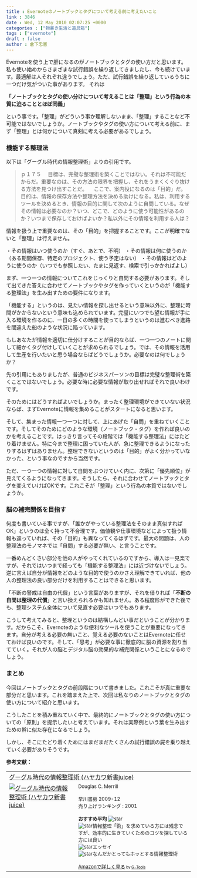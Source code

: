 ```yaml
---
title : Evernoteのノートブックとタグについて考える前に考えたいこと
link : 3846
date : Wed, 12 May 2010 02:07:25 +0000
categories : ["物書き生活と道具箱"]
tags : ["evernote"]
draft : false
author : 倉下忠憲
---
```


Evernoteを使う上で肝になるのがノートブックとタグの使い方だと思います。私も使い始めからさまざまな試行錯誤を繰り返してきましたし、今も続けています。最適解は人それぞれ違うでしょう。ただ、試行錯誤を繰り返しているうちに一つだけ気がついた事があります。
それは

<strong>「ノートブックとタグの使い分けについて考えることは「整理」という行為の本質に迫ることとほぼ同義」</strong>

という事です。「整理」がどういう事か理解しないまま、「整理」することなど不可能ではないでしょうか。ノートブックやタグの使い方について考える前に、まず「整理」とは何かについて真剣に考える必要があるでしょう。

<h3>機能する整理法</h3>
以下は「グーグル時代の情報整理術」よりの引用です。
<blockquote>
ｐ１７５
　目標は、完璧な整理術を築くことではない。それは不可能だからだ。重要なのは、その方法の限界を把握し、それをうまくくぐり抜ける方法を見つけ出すことだ。
　ここで、案内役になるのは「目的」だ。目的は、情報の保存方法や整理方法を決める助けになる。私は、利用するツールを決めるとき、情報の目的に関して次のように自問している。なぜその情報は必要なのか？いつ、どこで、どのように使う可能性があるのか？いつまで保存しておけばよいか？私以外にその情報を利用する人は？
</blockquote>

情報を扱う上で重要なのは、その「目的」を把握することです。ここが明確でないと「整理」は行えません。

・その情報はいつ使うのか（すぐ、あとで、不明）
・その情報は何に使うのか（ある期間保存、特定のプロジェクト、使う予定はない）
・その情報はどのように使うのか（いつでも参照したい、たまに見返す、検索で引っかかればよし）

まず、一つ一つの情報についてこれをじっくりと自問する必要があります。そして出てきた答えに合わせてノートブックやタグを作っていくというのが「機能する整理法」を生み出すための要件になります。

「機能する」というのは、見たい情報を探し出せるという意味以外に、整理に時間がかからないという意味も込められています。完璧にいつでも望む情報が手に入る環境を作るのに、一日の多くの時間を使ってしまうというのは進むべき進路を間違えた船のような状況に陥っています。

もしあなたが情報を適切に仕分けすることが目的ならば、一つ一つのノートに関して細かくタグ付けしていくことが求められるでしょう。では、その情報を活用して生産を行いたいと思う場合ならばどうでしょうか。必要なのは何でしょうか？

先の引用にもありましたが、普通のビジネスパーソンの目標は完璧な整理術を築くことではないでしょう。必要な時に必要な情報が取り出せればそれで良いわけです。

そのためにはどうすればよいでしょうか。まったく整理環境ができていない状況ならば、まずEvernoteに情報を集めることがスタートになると思います。

そして、集まった情報一つ一つに対して、上にあげた「自問」を重ねていくことです。そしてそのためにどのような環境（ノートブック・タグ）を作れば良いのかを考えることです。はっきり言ってその段階では「機能する整理法」にはたどり着けません。特に今まで整理に困っていた人が、急に整理できるようになったりするはずはありません。整理できないというのは「目的」がよく分かっていなかった、という事なのですから当然です。

ただ、一つ一つの情報に対して自問をぶつけていく内に、次第に「優先順位」が見えてくるようになってきます。そうしたら、それに合わせてノートブックとタグを変えていけばOKです。これこそが「整理」という行為の本質ではないでしょうか。

<h3>脳の補完関係を目指す</h3>
何度も書いている事ですが、「誰かがやっている整理法をそのまま真似すればOK」というのは全く持って不合理です。価値観や仕事環境などによって扱う情報も違っていれば、その「目的」も異なってくるはずです。最大の問題は、人の整理法のモノマネでは「自問」する必要が無い、と言うことです。

一番めんどくさい部分を他の人がやってくれているのですから、導入は一見楽ですが、それではいつまで経っても「機能する整理法」には近づけないでしょう。逆に言えば自分が情報をどのような目的で使うのかさえ理解できていれば、他の人の整理法の良い部分だけを利用することはできると思います。

「不断の警戒は自由の代償」という言葉がありますが、それを借りれば「<strong>不断の自問は整理の代償</strong>」と言い換えられるかも知れません。ある程度形ができた後でも、整理システム全体について見直す必要はいつでもあります。

こうして考えてみると、整理というのは結構しんどい事だということが分かります。だからこそ、Evernoteのような便利なツールを使うことが重要になってきます。自分が考える必要の無いこと、覚える必要のないことはEvernoteに任せておけば良いのです。そして、「思考」が必要な事に徹底的に脳の資源を割り当てていく。それが人の脳とデジタル脳の効果的な補完関係ということになるのでしょう。

<h3>まとめ</h3>
今回はノートブックとタグの前段階について書きました。これこそが真に重要な部分だと思います。これを踏まえた上で、次回は私なりのノートブックとタグの使い方について紹介と思います。

こうしたことを積み重ねていく中で、最終的にノートブックとタグの使い方についての「原則」を提示したいと考えています。それは実際例という葉を生み出すための幹に似た存在になるでしょう。

しかし、そこにたどり着くためにはまだまだたくさんの試行錯誤の屍を乗り越えていく必要がありそうです。

<strong>参考文献：</strong>
<table  border="0" cellpadding="5"><tr><td colspan="2"><a href="http://www.amazon.co.jp/%E3%82%B0%E3%83%BC%E3%82%B0%E3%83%AB%E6%99%82%E4%BB%A3%E3%81%AE%E6%83%85%E5%A0%B1%E6%95%B4%E7%90%86%E8%A1%93-%E3%83%8F%E3%83%A4%E3%82%AB%E3%83%AF%E6%96%B0%E6%9B%B8juice-%E3%83%80%E3%82%B0%E3%83%A9%E3%82%B9%E3%83%BBC-%E3%83%A1%E3%83%AA%E3%83%AB/dp/4153200093%3FSubscriptionId%3D15SMZCTB9V8NGR2TW082%26tag%3Drashita1000-22%26linkCode%3Dxm2%26camp%3D2025%26creative%3D165953%26creativeASIN%3D4153200093" target="_top">グーグル時代の情報整理術 (ハヤカワ新書juice)</a><img src="http://www.assoc-amazon.jp/e/ir?t=rashita1000-22&l=ur2&o=9" width="1" height="1" style="border: none;" alt="" /></td></tr><tr><td valign="top"><a href="http://www.amazon.co.jp/%E3%82%B0%E3%83%BC%E3%82%B0%E3%83%AB%E6%99%82%E4%BB%A3%E3%81%AE%E6%83%85%E5%A0%B1%E6%95%B4%E7%90%86%E8%A1%93-%E3%83%8F%E3%83%A4%E3%82%AB%E3%83%AF%E6%96%B0%E6%9B%B8juice-%E3%83%80%E3%82%B0%E3%83%A9%E3%82%B9%E3%83%BBC-%E3%83%A1%E3%83%AA%E3%83%AB/dp/4153200093%3FSubscriptionId%3D15SMZCTB9V8NGR2TW082%26tag%3Drashita1000-22%26linkCode%3Dxm2%26camp%3D2025%26creative%3D165953%26creativeASIN%3D4153200093" target="_top"><img src="http://ecx.images-amazon.com/images/I/41xE9M-e2QL._SL160_.jpg" border="0" alt="グーグル時代の情報整理術 (ハヤカワ新書juice)" /></a></td><td valign="top"><font size="-1">Douglas C. Merrill <br /><br />早川書房  2009-12<br />売り上げランキング : 2001<br /><br /><strong>おすすめ平均  </strong><img src="http://g-images.amazon.com/images/G/01/detail/stars-4-5.gif" alt="star" /><br /><img src="http://g-images.amazon.com/images/G/01/detail/stars-3-0.gif" alt="star" />情報整理「術」を求めている方には残念ですが、効率的に生きていくためのコツを探している方には良い<br /><img src="http://g-images.amazon.com/images/G/01/detail/stars-3-0.gif" alt="star" />エッセイ<br /><img src="http://g-images.amazon.com/images/G/01/detail/stars-5-0.gif" alt="star" />なんだかとってもホッとする情報整理術<br /><br /><a href="http://www.amazon.co.jp/%E3%82%B0%E3%83%BC%E3%82%B0%E3%83%AB%E6%99%82%E4%BB%A3%E3%81%AE%E6%83%85%E5%A0%B1%E6%95%B4%E7%90%86%E8%A1%93-%E3%83%8F%E3%83%A4%E3%82%AB%E3%83%AF%E6%96%B0%E6%9B%B8juice-%E3%83%80%E3%82%B0%E3%83%A9%E3%82%B9%E3%83%BBC-%E3%83%A1%E3%83%AA%E3%83%AB/dp/4153200093%3FSubscriptionId%3D15SMZCTB9V8NGR2TW082%26tag%3Drashita1000-22%26linkCode%3Dxm2%26camp%3D2025%26creative%3D165953%26creativeASIN%3D4153200093" target="_top">Amazonで詳しく見る</a></font><font size="-2"> by <a href="http://www.goodpic.com/mt/aws/index.html" >G-Tools</a></font></td></tr></table>
